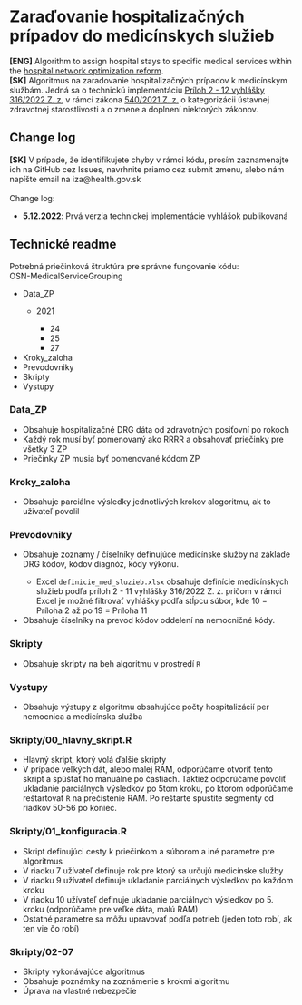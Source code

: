 <h1>Zaraďovanie hospitalizačných prípadov do medicínskych služieb</h1>
<b>[ENG]</b> Algorithm to assign hospital stays to specific medical services within the <a href=https://www.slov-lex.sk/pravne-predpisy/SK/ZZ/2021/540>hospital network optimization reform</a>. <br>
<b>[SK]</b> Algoritmus na zaradovanie hospitalizačných prípadov k medicínskym službám. Jedná sa o technickú implementáciu <a href=https://www.slov-lex.sk/pravne-predpisy/SK/ZZ/2022/316/20220930#prilohy>Príloh 2 - 12 vyhlášky 316/2022 Z. z.</a> v rámci zákona <a href=https://www.slov-lex.sk/pravne-predpisy/SK/ZZ/2021/540> 540/2021 Z. z.</a> o kategorizácii ústavnej zdravotnej starostlivosti a o zmene a doplnení niektorých zákonov.<br>

<h2>Change log</h2>
<b>[SK]</b> V prípade, že identifikujete chyby v rámci kódu, prosím zaznamenajte ich na GitHub cez Issues, navrhnite priamo cez submit zmenu, alebo nám napíšte email na iza@health.gov.sk<br>
<br>
Change log:
<ul>
<li><b>5.12.2022</b>: Prvá verzia technickej implementácie vyhlášok publikovaná</li>
</ul>

<h2>Technické readme</h2>
Potrebná priečinková štruktúra pre správne fungovanie kódu:<br>
OSN-MedicalServiceGrouping
<ul>
<li>Data_ZP</li>
	<ul>
<li>2021</li>
		<ul>
<li>24</li>
<li>25</li>
<li>27</li>
			</ul></ul>
<li>Kroky_zaloha</li>
<li>Prevodovniky</li>
<li>Skripty</li>
<li>Vystupy</li>
</ul>
  
<h3>Data_ZP</h3>
<ul>
<li>Obsahuje hospitalizačné DRG dáta od zdravotných posiťovní po rokoch</li>
<li>Každý rok musí byť pomenovaný ako RRRR a obsahovať priečinky pre všetky 3 ZP</li>
<li>Priečinky ZP musia byť pomenované kódom ZP</li>
</ul>

<h3>Kroky_zaloha</h3>
<ul>
<li>Obsahuje parciálne výsledky jednotlivých krokov alogoritmu, ak to uživateľ povolil</li>
</ul>
  
<h3>Prevodovniky</h3>
<ul>
<li>Obsahuje zoznamy / číselníky definujúce medicínske služby na základe DRG kódov, kódov diagnóz, kódy výkonu.</li>
<ul>
<li>Excel <code>definicie_med_sluzieb.xlsx</code> obsahuje definície medicínskych služieb podľa príloh 2 - 11 vyhlášky 316/2022 Z. z. pričom v rámci Excel je možné filtrovať vyhlášky podľa stĺpcu súbor, kde 10 = Príloha 2 až po 19 = Príloha 11</li>
</ul>
<li>Obsahuje číselníky na prevod kódov oddelení na nemocničné kódy.</li>
</ul>
  
<h3>Skripty</h3>
<ul>
<li>Obsahuje skripty na beh algoritmu v prostredí <code>R</code></li>
</ul>
  
<h3>Vystupy</h3>
<ul>
<li>Obsahuje výstupy z algoritmu obsahujúce počty hospitalizácií per nemocnica a medicínska služba</li>
</ul>  

<h3>Skripty/00_hlavny_skript.R</h3>
<ul>
<li>Hlavný skript, ktorý volá ďalšie skripty</li>
<li>V prípade veľkých dát, alebo malej RAM, odporúčame otvoriť tento skript a spúšťať ho manuálne po častiach. Taktiež odporúčame povoliť ukladanie parciálnych výsledkov po 5tom kroku, po ktorom odporúčame reštartovať <code>R</code> na prečistenie RAM. Po reštarte spustite segmenty od riadkov 50-56 po koniec.</li>
</ul> 
  
<h3>Skripty/01_konfiguracia.R</h3>
<ul>
<li>Skript definujúci cesty k priečinkom a súborom a iné parametre pre algoritmus</li>
<li>V riadku 7 užívateľ definuje rok pre ktorý sa určujú medicínske služby</li>
<li>V riadku 9 užívateľ definuje ukladanie parciálnych výsledkov po každom kroku</li>
<li>V riadku 10 užívateľ definuje ukladanie parciálnych výsledkov po 5. kroku (odporúčame pre veľké dáta, malú RAM)</li>
<li>Ostatné parametre sa môžu upravovať podľa potrieb (jeden toto robí, ak ten vie čo robí)</li>
</ul>  
  
<h3>Skripty/02-07</h3>
<ul>
<li>Skripty vykonávajúce algoritmus</li>
<li>Obsahuje poznámky na zoznámenie s krokmi algoritmu</li>
<li>Úprava na vlastné nebezpečie</li>
</ul> 
